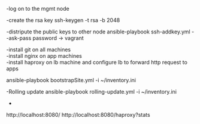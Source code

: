 -log on to the mgmt node

-create the rsa key
ssh-keygen -t rsa -b 2048

-distripute the public keys to other node
ansible-playbook ssh-addkey.yml --ask-pass
 password -> vagrant

-install git on all machines<br>
-install nginx on app machines<br>
-install haproxy on lb machine and configure lb to forward http request to apps<br> 

ansible-playbook bootstrapSite.yml -i ~/inventory.ini

-Rolling update
ansible-playbook rolling-update.yml -i ~/inventory.ini

-
http://localhost:8080/
http://localhost:8080/haproxy?stats
